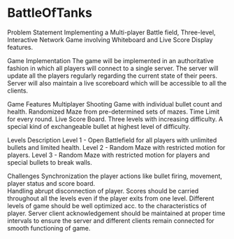 # BattleOfTanks

Problem Statement
Implementing a Multi-player Battle field, Three-level, Interactive Network Game involving Whiteboard and Live Score Display features. 

Game Implementation
The game will be implemented in an authoritative fashion in which all players will connect to a single server.
The server will update all the players regularly regarding the current state of their peers.
Server will also maintain a live scoreboard which will be accessible to all the clients. 

Game Features 
Multiplayer Shooting Game with individual bullet count and health.
Randomized Maze from pre-determined sets of mazes. 
Time Limit for every round.
Live Score Board.
Three levels with increasing difficulty.
A special kind of exchangeable bullet at highest level of difficulty. 

Levels  Description
Level 1 -  Open Battlefield for all players with unlimited bullets and limited health.
Level 2 -  Random Maze with restricted motion for players.
Level 3 -  Random Maze with restricted motion for players and special bullets to break walls.

Challenges
Synchronization the player actions like bullet firing, movement, player status and score board.  
Handling abrupt disconnection of player.
Scores should be carried throughout all the levels even if the player exits from one level.
Different levels of game should be well optimized acc. to the characteristics of player.
Server client acknowledgement should be maintained at proper time intervals to ensure the server and different clients remain connected for smooth functioning of game.
